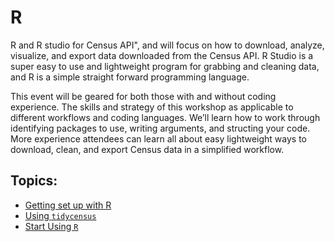# R

R and R studio for Census API", and will focus on how to download, analyze, visualize, and export data downloaded from the Census API. R Studio is a super easy to use and lightweight program for grabbing and cleaning data, and R is a simple straight forward programming language.

This event will be geared for both those with and without coding experience. The skills and strategy of this workshop as applicable to different workflows and coding languages. We’ll learn how to work through identifying packages to use, writing arguments, and structing your code. More experience attendees can learn all about easy lightweight ways to download, clean, and export Census data in a simplified workflow.

## Topics:

- [Getting set up with R](./topics/setup.md)
- [Using `tidycensus`](./topics/tidycensus.md)
- [Start Using `R`](./docs/R/examples/exercise.md)
